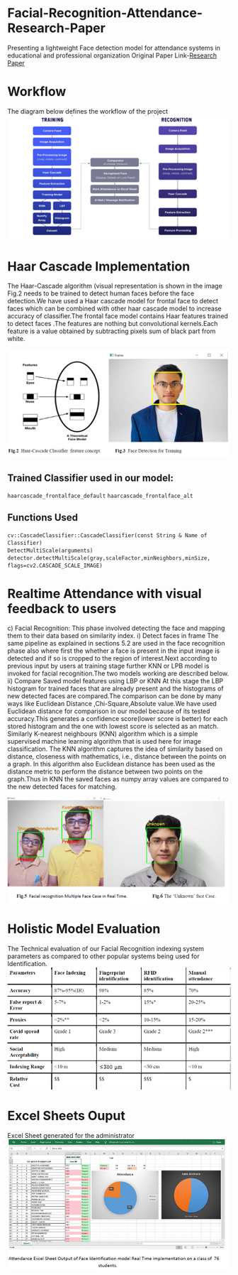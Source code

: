 # Facial-Recognition-Attendance-Research-Paper
Presenting a lightweight Face detection model for attendance systems in educational and professional organization
Original Paper Link-[Research Paper](Facial_Recognition_attedance_research_Paper.pdf)

# Workflow
The diagram below defines the workflow of the project
![workflow](Images/Workflow.png)

# Haar Cascade Implementation
The Haar-Cascade algorithm (visual representation is shown in the image Fig.2 needs to be trained to detect human faces before the face detection.We have used a Haar cascade model for frontal face to detect faces which can be combined with other haar cascade model to increase accuracy of classifier.The frontal face model contains Haar features trained to detect faces .The features  are nothing but convolutional kernels.Each feature is a value obtained by subtracting pixels sum of black part from white.

![HaarCascade](Images/Haar_Cascade_Implemetation.png)

## Trained Classifier used in our model:
`haarcascade_frontalface_default`
`haarcascade_frontalface_alt`
## Functions Used
`cv::CascadeClassifier::CascadeClassifier(const String & Name of Classifier)`	
`DetectMultiScale(arguments)`
`detector.detectMultiScale(gray,scaleFactor,minNeighbors,minSize, flags=cv2.CASCADE_SCALE_IMAGE)`

# Realtime Attendance with visual feedback to users
c) Facial Recognition:
This phase involved detecting the face and mapping them to their data based on similarity index.
i) Detect faces in frame
The same pipeline as explained in sections 5.2 are used in the face recognition phase also where first the whether a
face is present in the input image is detected and if so is cropped to the region of interest.Next according to previous
input by users at training stage further KNN or LPB model is invoked for facial recognition.The two models working
are described below.
ii) Compare Saved model features using LBP or KNN
At this stage the LBP histogram for trained faces that are already present and the histograms of new detected faces are
compared.The comparison can be done by many ways like Euclidean Distance ,Chi-Square,Absolute value.We have
used Euclidean distance for comparison in our model because of its tested accuracy.This generates a confidence
score(lower score is better) for each stored histogram and the one with lowest score is selected as an match.
Similarly K-nearest neighbours (KNN) algorithm which is a simple supervised machine learning algorithm that is
used here for image classification. The KNN algorithm captures the idea of similarity based on distance, closeness
with mathematics, i.e., distance between the points on a graph. In this algorithm also Euclidean distance has been used
as the distance metric to perform the distance between two points on the graph.Thus in KNN the saved faces as numpy
array values are compared to the new detected faces for matching.

![Recognition Image](Images/Realtime_recognition_Visualization.png)

# Holistic Model Evaluation
The Technical evaluation of our Facial Recognition indexing system parameters as compared to other popular systems being used for Identification.
![Evaluation Image](Images/Holistic_evaluation.png)

# Excel Sheets Ouput
Excel Sheet generated for the administrator 
![Excel Sheet Image](Images/Attendance_Excel_Sheet_Output.png)
